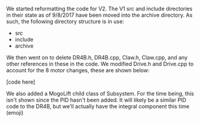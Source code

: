 We started reformatting the code for V2. The V1 src and include directories in their 
state as of 9/8/2017 have been moved into the archive directory. As such, the 
following directory structure is in use: 

- src
- include 
- archive

We then went on to delete DR4B.h, DR4B.cpp, Claw.h, Claw.cpp, and any other references
in these in the code. We modified Drive.h and Drive.cpp to account for the 8 motor changes,
these are shown below:

[code here]

We also added a MogoLift child class of Subsystem. For the time being, this isn't shown 
since the PID hasn't been added. It will likely be a similar PID code to the DR4B, but
we'll actually have the integral component this time (emoji) 
